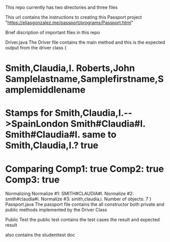 This repo currently has two directories and three files 

This url contains the instructions to creating this Passport project 
"https://eliasgonzalez.me/passport/programs/Passport.html"

Brief discription of important files in this repo

Driver.java
The Driver file contains the main method and this is the expected output from the driver class 
{

Smith,Claudia,I.
Roberts,John
Samplelastname,Samplefirstname,Samplemiddlename
=============
Stamps for Smith,Claudia,I.-->SpainLondon
Smith#Claudia#I.
Smith#Claudia#I. same to Smith,Claudia,I.? true
=============
Comparing
Comp1: true
Comp2: true
Comp3: true
=============
Normalizing
Normalize #1: SMITH#CLAUDIA#I.
Normalize #2: smith#claudia#i.
Normalize #3: smith,claudia,i.
Number of objects: 7
}
Passport.java
The passport file contains the all constructor both private and public methods implemented by the Driver Class

Public Test 
the public test contains the test cases the result and expected result 

also contains the studenttest doc
